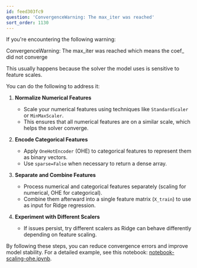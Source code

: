 ```yaml
---
id: feed303fc9
question: 'ConvergenceWarning: The max_iter was reached'
sort_order: 1130
---
```


If you're encountering the following warning:

ConvergenceWarning: The max_iter was reached which means the coef_ did not converge

This usually happens because the solver the model uses
is sensitive to feature scales.

You can do the following to address it:


1. **Normalize Numerical Features**  
   - Scale your numerical features using techniques like `StandardScaler` or `MinMaxScaler`.  
   - This ensures that all numerical features are on a similar scale, which helps the solver converge.  

2. **Encode Categorical Features**  
   - Apply `OneHotEncoder` (OHE) to categorical features to represent them as binary vectors.  
   - Use `sparse=False` when necessary to return a dense array.  

3. **Separate and Combine Features**  
   - Process numerical and categorical features separately (scaling for numerical, OHE for categorical).  
   - Combine them afterward into a single feature matrix (`X_train`) to use as input for Ridge regression.  

4. **Experiment with Different Scalers**  
   - If issues persist, try different scalers as Ridge can behave differently depending on feature scaling.  

By following these steps, you can reduce convergence errors and improve model stability. For a detailed example, see this notebook: [notebook-scaling-ohe.ipynb](https://github.com/DataTalksClub/machine-learning-zoomcamp/blob/master/03-classification/notebook-scaling-ohe.ipynb).
